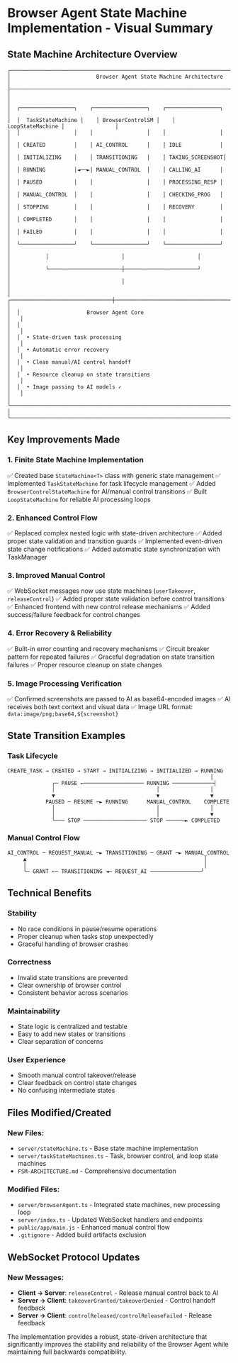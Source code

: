 # Browser Agent State Machine Implementation - Visual Summary

## State Machine Architecture Overview

```
┌─────────────────────────────────────────────────────────────────────────────────────┐
│                           Browser Agent State Machine Architecture                   │
├─────────────────────────────────────────────────────────────────────────────────────┤
│                                                                                     │
│  ┌─────────────────┐    ┌─────────────────┐    ┌─────────────────┐                │
│  │  TaskStateMachine │    │ BrowserControlSM │    │  LoopStateMachine │                │
│  │                 │    │                 │    │                 │                │
│  │ CREATED         │    │ AI_CONTROL      │    │ IDLE            │                │
│  │ INITIALIZING    │    │ TRANSITIONING   │    │ TAKING_SCREENSHOT│                │
│  │ RUNNING         │◄──►│ MANUAL_CONTROL  │    │ CALLING_AI      │                │
│  │ PAUSED          │    │                 │    │ PROCESSING_RESP │                │
│  │ MANUAL_CONTROL  │    │                 │    │ CHECKING_PROG   │                │
│  │ STOPPING        │    │                 │    │ RECOVERY        │                │
│  │ COMPLETED       │    │                 │    │                 │                │
│  │ FAILED          │    │                 │    │                 │                │
│  └─────────────────┘    └─────────────────┘    └─────────────────┘                │
│           │                       │                       │                        │
│           └───────────────────────┼───────────────────────┘                        │
│                                   │                                                │
│  ┌────────────────────────────────┼────────────────────────────────────────────┐   │
│  │                     Browser Agent Core                                      │   │
│  │                                                                             │   │
│  │  • State-driven task processing                                             │   │
│  │  • Automatic error recovery                                                 │   │
│  │  • Clean manual/AI control handoff                                          │   │
│  │  • Resource cleanup on state transitions                                    │   │
│  │  • Image passing to AI models ✓                                             │   │
│  └─────────────────────────────────────────────────────────────────────────────┘   │
└─────────────────────────────────────────────────────────────────────────────────────┘
```

## Key Improvements Made

### 1. **Finite State Machine Implementation**
✅ Created base `StateMachine<T>` class with generic state management
✅ Implemented `TaskStateMachine` for task lifecycle management
✅ Added `BrowserControlStateMachine` for AI/manual control transitions
✅ Built `LoopStateMachine` for reliable AI processing loops

### 2. **Enhanced Control Flow**
✅ Replaced complex nested logic with state-driven architecture
✅ Added proper state validation and transition guards
✅ Implemented event-driven state change notifications
✅ Added automatic state synchronization with TaskManager

### 3. **Improved Manual Control**
✅ WebSocket messages now use state machines (`userTakeover`, `releaseControl`)
✅ Added proper state validation before control transitions
✅ Enhanced frontend with new control release mechanisms
✅ Added success/failure feedback for control changes

### 4. **Error Recovery & Reliability**
✅ Built-in error counting and recovery mechanisms
✅ Circuit breaker pattern for repeated failures
✅ Graceful degradation on state transition failures
✅ Proper resource cleanup on state changes

### 5. **Image Processing Verification**
✅ Confirmed screenshots are passed to AI as base64-encoded images
✅ AI receives both text context and visual data
✅ Image URL format: `data:image/png;base64,${screenshot}`

## State Transition Examples

### Task Lifecycle
```
CREATE_TASK → CREATED → START → INITIALIZING → INITIALIZED → RUNNING
                                                                │
              ┌─ PAUSE ←─────────────────── RUNNING ─────────────┤
              │                                │                │
              ▼                                ▼                ▼
            PAUSED ─ RESUME ─► RUNNING      MANUAL_CONTROL    COMPLETE
              │                                │                │
              │                                │                ▼
              └─── STOP ──────────────────── STOP ──────► COMPLETED
```

### Manual Control Flow
```
AI_CONTROL ─ REQUEST_MANUAL ─► TRANSITIONING ─ GRANT ─► MANUAL_CONTROL
     ▲                                                        │
     │                                                        │
     └─ GRANT ←─ TRANSITIONING ◄─ REQUEST_AI ────────────────┘
```

## Technical Benefits

### **Stability**
- No race conditions in pause/resume operations
- Proper cleanup when tasks stop unexpectedly
- Graceful handling of browser crashes

### **Correctness**
- Invalid state transitions are prevented
- Clear ownership of browser control
- Consistent behavior across scenarios

### **Maintainability**
- State logic is centralized and testable
- Easy to add new states or transitions
- Clear separation of concerns

### **User Experience**
- Smooth manual control takeover/release
- Clear feedback on control state changes
- No confusing intermediate states

## Files Modified/Created

### New Files:
- `server/stateMachine.ts` - Base state machine implementation
- `server/taskStateMachines.ts` - Task, browser control, and loop state machines
- `FSM-ARCHITECTURE.md` - Comprehensive documentation

### Modified Files:
- `server/browserAgent.ts` - Integrated state machines, new processing loop
- `server/index.ts` - Updated WebSocket handlers and endpoints
- `public/app/main.js` - Enhanced manual control flow
- `.gitignore` - Added build artifacts exclusion

## WebSocket Protocol Updates

### New Messages:
- **Client → Server**: `releaseControl` - Release manual control back to AI
- **Server → Client**: `takeoverGranted/takeoverDenied` - Control handoff feedback
- **Server → Client**: `controlReleased/controlReleaseFailed` - Release feedback

The implementation provides a robust, state-driven architecture that significantly improves the stability and reliability of the Browser Agent while maintaining full backwards compatibility.